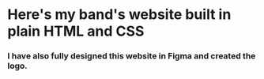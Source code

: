 # Here's my band's website built in plain HTML and CSS


### I have also fully designed this website in Figma and created the logo.

